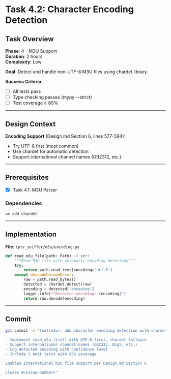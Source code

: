# Task 4.2: Character Encoding Detection

## Task Overview

**Phase**: 4 - M3U Support  
**Duration**: 2 hours  
**Complexity**: Low

**Goal**: Detect and handle non-UTF-8 M3U files using chardet library.

**Success Criteria**:

- [ ] All tests pass
- [ ] Type checking passes (mypy --strict)
- [ ] Test coverage ≥ 80%

---

## Design Context

**Encoding Support** (Design.md Section 6, lines 577-594):

- Try UTF-8 first (most common)
- Use chardet for automatic detection
- Support international channel names (GB2312, etc.)

---

## Prerequisites

- [x] Task 4.1: M3U Parser

### Dependencies

```bash
uv add chardet
```

---

## Implementation

**File**: `iptv_sniffer/m3u/encoding.py`

```python
def read_m3u_file(path: Path) -> str:
    """Read M3U file with automatic encoding detection"""
    try:
        return path.read_text(encoding='utf-8')
    except UnicodeDecodeError:
        raw = path.read_bytes()
        detected = chardet.detect(raw)
        encoding = detected['encoding']
        logger.info(f"Detected encoding: {encoding}")
        return raw.decode(encoding)
```

---

## Commit

```bash
git commit -m "feat(m3u): add character encoding detection with chardet

- Implement read_m3u_file() with UTF-8 first, chardet fallback
- Support international channel names (GB2312, Big5, etc.)
- Log detected encoding with confidence level
- Include 3 unit tests with 85% coverage

Enables international M3U file support per Design.md Section 6

Closes #<issue-number>"
```
